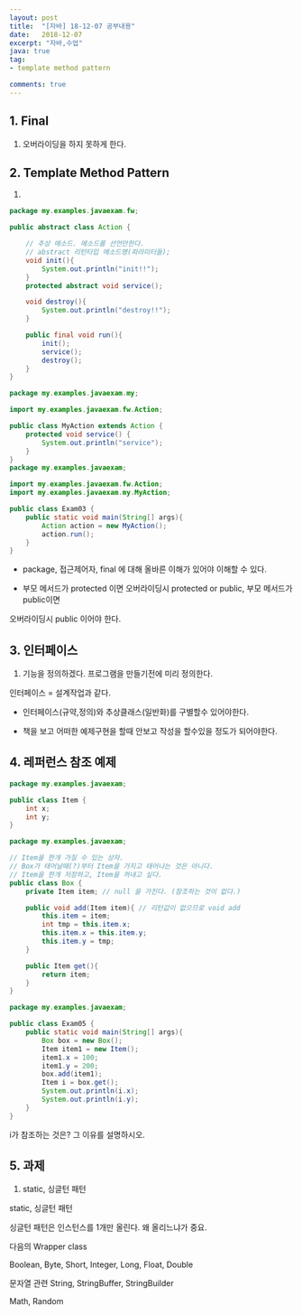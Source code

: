 ```yaml
---
layout: post
title:  "[자바] 18-12-07 공부내용"
date:   2018-12-07
excerpt: "자바,수업"
java: true
tag:
- template method pattern

comments: true
---
```


## 1. Final

1) 오버라이딩을 하지 못하게 한다. 

## 2. Template Method Pattern

1) 
```java
package my.examples.javaexam.fw;

public abstract class Action {

    // 추상 메소드. 메소드를 선언만한다.
    // abstract 리턴타입 메소드명(파라미터들);
    void init(){
        System.out.println("init!!");
    }
    protected abstract void service();

    void destroy(){
        System.out.println("destroy!!");
    }

    public final void run(){
        init();
        service();
        destroy();
    }
}

package my.examples.javaexam.my;

import my.examples.javaexam.fw.Action;

public class MyAction extends Action {
    protected void service() {
        System.out.println("service");
    }
}
package my.examples.javaexam;

import my.examples.javaexam.fw.Action;
import my.examples.javaexam.my.MyAction;

public class Exam03 {
    public static void main(String[] args){
        Action action = new MyAction();
        action.run();
    }
}
```

* package, 접근제어자, final 에 대해 올바른 이해가 있어야 이해할 수 있다.


* 부모 메서드가 protected 이면 오버라이딩시 protected or public, 부모 메서드가 public이면 

오버라이딩시 public 이어야 한다.


## 3. 인터페이스

1) 기능을 정의하겠다. 프로그램을 만들기전에 미리 정의한다.

인터페이스 = 설계작업과 같다.

* 인터페이스(규약,정의)와 추상클래스(일반화)를 구별할수 있어야한다.

* 책을 보고 어떠한 예제구현을 할때 안보고 작성을 할수있을 정도가 되어야한다.

## 4. 레퍼런스 참조 예제

``` java
package my.examples.javaexam;

public class Item {
    int x;
    int y;
}

package my.examples.javaexam;

// Item을 한개 가질 수 있는 상자.
// Box가 태어날때(?)부터 Item을 가지고 태어나는 것은 아니다.
// Item을 한개 저장하고, Item을 꺼내고 싶다.
public class Box {
    private Item item; // null 을 가진다. (참조하는 것이 없다.)

    public void add(Item item){ // 리턴값이 없으므로 void add
        this.item = item;
        int tmp = this.item.x;
        this.item.x = this.item.y;
        this.item.y = tmp;
    }

    public Item get(){
        return item;
    }
}

package my.examples.javaexam;

public class Exam05 {
    public static void main(String[] args){
        Box box = new Box();
        Item item1 = new Item();
        item1.x = 100;
        item1.y = 200;
        box.add(item1);
        Item i = box.get();
        System.out.println(i.x);
        System.out.println(i.y);
    }
}

```

i가 참조하는 것은? 그 이유를 설명하시오.

## 5. 과제

1) static, 싱글턴 패턴

static, 싱글턴 패턴

싱글턴 패턴은 인스턴스를 1개만 올린다. 왜 올리느냐가 중요.

다음의 Wrapper class

Boolean, Byte, Short, Integer, Long, Float, Double

문자열 관련
String, StringBuffer, StringBuilder

Math, Random